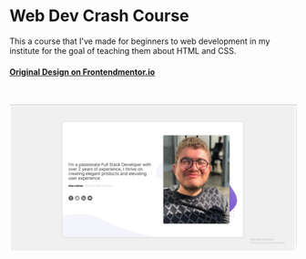 # Web Dev Crash Course

This a course that I've made for beginners to web development in my institute for the goal of teaching them about HTML and CSS.


#### [Original Design on Frontendmentor.io](https://www.frontendmentor.io/challenges/coding-bootcamp-testimonials-slider-4FNyLA8JL)


<br>


![Final website](img/final.png "Photo of the website")